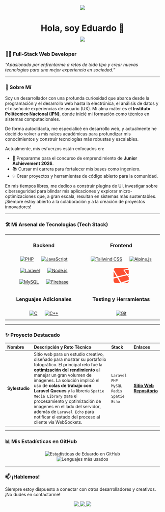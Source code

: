 <div id="header" align="center">
  <img src="https://media.giphy.com/media/M9gbBd9nbDrOTu1Mqx/giphy.gif" width="100"/>
  <h1>
    Hola, soy Eduardo 👋
    <br/>
    <a href="https://eddndev.com">
      <img src="https://img.shields.io/badge/Portafolio-eddndev.com-8A2BE2?style=for-the-badge"/>
    </a>
  </h1>
</div>

### 👨‍💻 Full-Stack Web Developer

*“Apasionado por enfrentarme a retos de todo tipo y crear nuevas tecnologías para una mejor experiencia en sociedad.”*

---

### 🚀 Sobre Mí

Soy un desarrollador con una profunda curiosidad que abarca desde la programación y el desarrollo web hasta la electrónica, el análisis de datos y el diseño de experiencias de usuario (UX). Mi alma máter es el **Instituto Politécnico Nacional (IPN)**, donde inicié mi formación como técnico en sistemas computacionales.

De forma autodidacta, me especialicé en desarrollo web, y actualmente he decidido volver a mis raíces académicas para profundizar mis conocimientos y construir tecnologías más robustas y escalables.

Actualmente, mis esfuerzos están enfocados en:
- 🧠 Prepararme para el concurso de emprendimiento de **Junior Achievement 2026**.
- 📚 Cursar mi carrera para fortalecer mis bases como ingeniero.
- 💡 Crear proyectos y herramientas de código abierto para la comunidad.

En mis tiempos libres, me dedico a construir plugins de UI, investigar sobre ciberseguridad para blindar mis aplicaciones y explorar micro-optimizaciones que, a gran escala, resultan en sistemas más sustentables. ¡Siempre estoy abierto a la colaboración y a la creación de proyectos innovadores!

---

### 🛠️ Mi Arsenal de Tecnologías (Tech Stack)

<table align="center">
  <tr>
    <td valign="top" width="50%">
      <h3 align="center">Backend</h3>
      <div align="center">
        <a href="https://www.php.net/" target="_blank"><img style="margin: 10px" src="https://profilinator.rishav.dev/skills-assets/php-original.svg" alt="PHP" height="50" /></a>
        <a href="https://www.javascript.com/" target="_blank"><img style="margin: 10px" src="https://profilinator.rishav.dev/skills-assets/javascript-original.svg" alt="JavaScript" height="50" /></a>
        <a href="https://laravel.com/" target="_blank"><img style="margin: 10px" src="https://profilinator.rishav.dev/skills-assets/laravel-plain-wordmark.svg" alt="Laravel" height="50" /></a>
        <a href="https://nodejs.org/" target="_blank"><img style="margin: 10px" src="https://profilinator.rishav.dev/skills-assets/nodejs-original-wordmark.svg" alt="Node.js" height="50" /></a>
        <a href="https://www.mysql.com/" target="_blank"><img style="margin: 10px" src="https://profilinator.rishav.dev/skills-assets/mysql-original-wordmark.svg" alt="MySQL" height="50" /></a>
        <a href="https://firebase.google.com/" target="_blank"><img style="margin: 10px" src="https://profilinator.rishav.dev/skills-assets/firebase.png" alt="Firebase" height="50" /></a>
      </div>
    </td>
    <td valign="top" width="50%">
      <h3 align="center">Frontend</h3>
      <div align="center">
        <a href="https://tailwindcss.com/" target="_blank"><img style="margin: 10px" src="https://profilinator.rishav.dev/skills-assets/tailwindcss.svg" alt="Tailwind CSS" height="50" /></a>
        <a href="https://alpinejs.dev/" target="_blank"><img style="margin: 10px" src="https://cdn.jsdelivr.net/gh/devicons/devicon/icons/alpinejs/alpinejs-original.svg" alt="Alpine.js" height="50" /></a>
        <a href="https://laravel.com/docs/blade" target="_blank"><img style="margin: 10px" src="https://raw.githubusercontent.com/devicons/devicon/v2.15.1/icons/laravel/laravel-plain.svg" alt="Blade" height="50" /></a>
      </div>
    </td>
  </tr>
  <tr>
    <td valign="top" width="50%">
      <h3 align="center">Lenguajes Adicionales</h3>
      <div align="center">
        <a href="https://www.cprogramming.com/" target="_blank"><img style="margin: 10px" src="https://profilinator.rishav.dev/skills-assets/c-original.svg" alt="C" height="50" /></a>
        <a href="https://www.cplusplus.com/" target="_blank"><img style="margin: 10px" src="https://profilinator.rishav.dev/skills-assets/cplusplus-original.svg" alt="C++" height="50" /></a>
      </div>
    </td>
    <td valign="top" width="50%">
      <h3 align="center">Testing y Herramientas</h3>
      <div align="center">
        <a href="https://git-scm.com/" target="_blank"><img style="margin: 10px" src="https://profilinator.rishav.dev/skills-assets/git-scm-icon.svg" alt="Git" height="50" /></a>
      </div>
    </td>
  </tr>
</table>

---

### ✨ Proyecto Destacado

<div align="center">

| Nombre | Descripción y Reto Técnico | Stack | Enlaces |
| :--- | :--- | :--- | :--- |
| **Sylestudio** | Sitio web para un estudio creativo, diseñado para mostrar su portafolio fotográfico. El principal reto fue la **optimización del rendimiento** al manejar un gran volumen de imágenes. La solución implicó el uso de **colas de trabajo con Laravel Queues** y la librería `Spatie Media Library` para el procesamiento y optimización de imágenes en el lado del servidor, además de `Laravel Echo` para notificar el estado del proceso al cliente vía WebSockets. | `Laravel` `PHP` `MySQL` `Redis` `Spatie` `Echo` | [**Sitio Web**](https://sylestudio.com) <br/> [**Repositorio**](https://github.com/eddndev/sylestudio) |

</div>

---

### 📊 Mis Estadísticas en GitHub

<div align="center">
  <img src="https://github-readme-stats.vercel.app/api?username=eddndev&show_icons=true&theme=dracula&locale=es&count_private=true" alt="Estadísticas de Eduardo en GitHub" />
  <br/>
  <img src="https://github-readme-stats.vercel.app/api/top-langs/?username=eddndev&layout=compact&theme=dracula&locale=es" alt="Lenguajes más usados" />
</div>

---

### 📫 ¡Hablemos!

Siempre estoy dispuesto a conectar con otros desarrolladores y creativos. ¡No dudes en contactarme!

<div align="center">
  <a href="mailto:contacto@eddndev.com">
    <img src="https://img.shields.io/badge/Email-8A2BE2?style=for-the-badge&logo=gmail&logoColor=white" />
  </a>
  <a href="https://eddndev.com">
    <img src="https://img.shields.io/badge/Sitio_Web-eddndev.com-8A2BE2?style=for-the-badge&logo=google-chrome&logoColor=white" />
  </a>
   <a href="https://eddn.dev">
    <img src="https://img.shields.io/badge/Blog-eddn.dev-8A2BE2?style=for-the-badge&logo=blogger&logoColor=white" />
  </a>
</div>